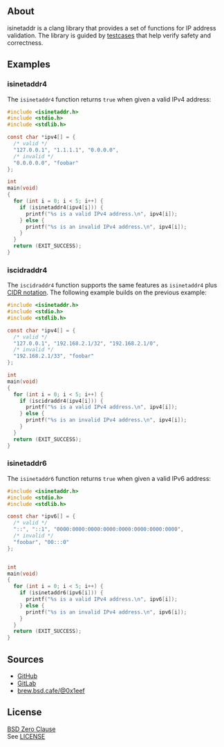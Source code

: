 ## About

isinetaddr is a clang library that provides a set of functions for
IP address validation. The library is guided by [testcases](test/) 
that help verify safety and correctness.

## Examples

### isinetaddr4

The `isinetaddr4` function returns `true` when given a valid IPv4 address:

```C
#include <isinetaddr.h>
#include <stdio.h>
#include <stdlib.h>

const char *ipv4[] = {
  /* valid */
  "127.0.0.1", "1.1.1.1", "0.0.0.0",
  /* invalid */
  "0.0.0.0.0", "foobar" 
};

int
main(void)
{
  for (int i = 0; i < 5; i++) {
    if (isinetaddr4(ipv4[i])) {
      printf("%s is a valid IPv4 address.\n", ipv4[i]);
    } else {
      printf("%s is an invalid IPv4 address.\n", ipv4[i]);
    }
  }
  return (EXIT_SUCCESS);
}
```

### iscidraddr4

The `iscidraddr4` function supports the same features as `isinetaddr4` plus
[CIDR notation](https://en.wikipedia.org/wiki/Classless_Inter-Domain_Routing#CIDR_notation).
The following example builds on the previous example:

```C
#include <isinetaddr.h>
#include <stdio.h>
#include <stdlib.h>

const char *ipv4[] = {
  /* valid */
  "127.0.0.1", "192.168.2.1/32", "192.168.2.1/0",
  /* invalid */
  "192.168.2.1/33", "foobar" 
};

int
main(void)
{
  for (int i = 0; i < 5; i++) {
    if (iscidraddr4(ipv4[i])) {
      printf("%s is a valid IPv4 address.\n", ipv4[i]);
    } else {
      printf("%s is an invalid IPv4 address.\n", ipv4[i]);
    }
  }
  return (EXIT_SUCCESS);
}
```

### isinetaddr6

The `isinetaddr6` function returns `true` when given a valid IPv6 address:

```C
#include <isinetaddr.h>
#include <stdio.h>
#include <stdlib.h>

const char *ipv6[] = {
  /* valid */
  "::", "::1", "0000:0000:0000:0000:0000:0000:0000:0000",
  /* invalid */
  "foobar", "00:::0" 
};


int
main(void)
{
  for (int i = 0; i < 5; i++) {
    if (isinetaddr6(ipv6[i])) {
      printf("%s is a valid IPv4 address.\n", ipv6[i]);
    } else {
      printf("%s is an invalid IPv4 address.\n", ipv6[i]);
    }
  }
  return (EXIT_SUCCESS);
}
```

## Sources

* [GitHub](https://github.com/0x1eef/isinetaddr#readme)
* [GitLab](https://gitlab.com/0x1eef/isinetaddr#about)
* [brew.bsd.cafe/@0x1eef](https://brew.bsd.cafe/0x1eef/isinetaddr#about)

## <a id="license"> License </a>

[BSD Zero Clause](https://choosealicense.com/licenses/0bsd/)
<br>
See [LICENSE](./LICENSE)
